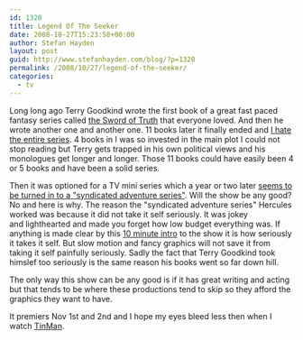 ```yaml
---
id: 1320
title: Legend Of The Seeker
date: 2008-10-27T15:23:58+00:00
author: Stefan Hayden
layout: post
guid: http://www.stefanhayden.com/blog/?p=1320
permalink: /2008/10/27/legend-of-the-seeker/
categories:
  - tv
---
```

Long long ago Terry Goodkind wrote the first book of a great fast paced fantasy series called <a href="http://en.wikipedia.org/wiki/The_Sword_of_Truth">the Sword of Truth</a> that everyone loved. And then he wrote another one and another one. 11 books later it finally ended and <a href="http://www.booksiamreading.com/stefanhayden/book/confessor-chainfire-trilogy-part-3-sword-of-truth-book-11">I hate the entire series</a>. 4 books in I was so invested in the main plot I could not stop reading but Terry gets trapped in his own political views and his monologues get longer and longer. Those 11 books could have easily been 4 or 5 books and have been a solid series.

Then it was optioned for a TV mini series which a year or two later <a href="http://www.legendoftheseeker.com">seems to be turned in to a "syndicated adventure series"</a>. Will the show be any good? No and here is why. The reason the "syndicated adventure series" Hercules worked was because it did not take it self seriously. It was jokey and lighthearted and made you forget how low budget everything was. If anything is made clear by this <a href="http://www.legendoftheseeker.com/firstten.html">10 minute intro</a> to the show it is how seriously it takes it self. But slow motion and fancy graphics will not save it from taking it self painfully seriously. Sadly the fact that Terry Goodkind took himslef too seriously is the same reason his books went so far down hill.

The only way this show can be any good is if it has great writing and acting but that tends to be where these productions tend to skip so they afford the graphics they want to have.

It premiers Nov 1st and 2nd and I hope my eyes bleed less then when I watch <a href="http://www.scifi.com/tinman/">TinMan</a>.